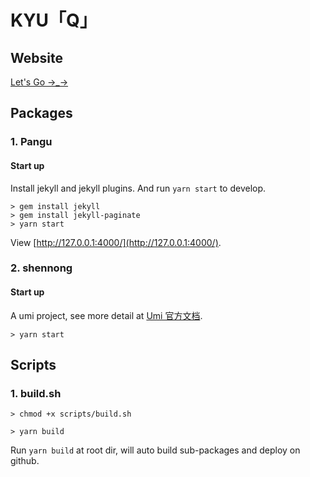 # KYU「Q」

## Website

[Let's Go →_→](https://kyuch4n.github.io/)

## Packages

### 1. Pangu

#### Start up

Install jekyll and jekyll plugins. And run `yarn start` to develop.

```shell
> gem install jekyll
> gem install jekyll-paginate
> yarn start
```

View [http://127.0.0.1:4000/](http://127.0.0.1:4000/).

### 2. shennong

#### Start up

A umi project, see more detail at [Umi 官方文档](https://umijs.org/zh-CN/docs).

```shell
> yarn start
```

## Scripts

### 1. build.sh

```shell
> chmod +x scripts/build.sh
```

```shell
> yarn build
```

Run `yarn build` at root dir, will auto build sub-packages and deploy on github.
